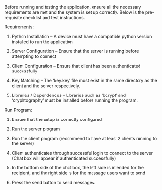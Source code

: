 Before running and testing the application, ensure all the necessary requirements are met and the system is set up correctly. Below is the pre-requisite checklist and test instructions.

Requirements:
1.	Python Installation – A device must have a compatible python version installed to run the application

2.	Server Configuration – Ensure that the server is running before attempting to connect

3.	Client Configuration – Ensure that client has been authenticated successfully

4.	Key Matching – The ‘key.key’ file must exist in the same directory as the client and the server respectively.

5.	Libraries / Dependences – Libraries such as ‘bcrypt’ and ‘cryphtography’ must be installed before running the program.

Run Program:

1.	Ensure that the setup is correctly configured

2.	Run the server program

3.	Run the client program (recommend to have at least 2 clients running to the server)

4.	Client authenticates through successful login to connect to the server (Chat box will appear if authenticated successfully)

5.	In the bottom side of the chat box, the left side is intended for the recipient, and the right side is for the message users want to send
6.	Press the send button to send messages.
